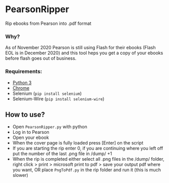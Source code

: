 # PearsonRipper
Rip ebooks from Pearson into .pdf format

### Why?
As of November 2020 Pearson is still using Flash for their ebooks (Flash EOL is in December 2020) and this tool heps you get a copy of your ebooks before flash goes out of business.

### Requirements:
- [Python 3](https://www.python.org/downloads/)
- [Chrome](https://www.google.com/intl/en_us/chrome/)
- Selenium (`pip install selenium`)
- Selenium-Wire (`pip install selenium-wire`)

## How to use?
- Open `PearsonRipper.py` with python
- Log in to Pearson
- Open your ebook
- When the cover page is fully loaded press [Enter] on the script
- If you are starting the rip enter 0, if you are continuing where you left off put the number of the last .png file in /dump/ +1
- When the rip is completed either select all .png files in the /dump/ folder, right click > print > microsoft print to pdf > save your output pdf where you want, OR place `PngToPdf.py` in the rip folder and run it (this is much slower)
